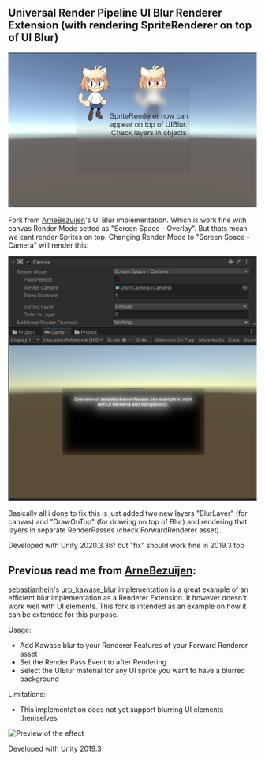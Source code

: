 ## Universal Render Pipeline UI Blur Renderer Extension (with rendering SpriteRenderer on top of UI Blur)
![Main cats example](CatsExample.png)

Fork from [ArneBezuijen](https://github.com/ArneBezuijen)'s UI Blur implementation. Which is work fine with canvas Render Mode setted as "Screen Space - Overlay". 
But thats mean we cant render Sprites on top. Changing Render Mode to "Screen Space - Camera" will render this:

![Brocken render](BlurWithCameraScreenSpace.png)

Basically all i done to fix this is just added two new layers "BlurLayer" (for canvas) and "DrawOnTop" (for drawing on top of Blur) and rendering that layers in separate RenderPasses (check ForwardRenderer asset).

Developed with Unity 2020.3.36f but "fix" should work fine in 2019.3 too

## Previous read me from [ArneBezuijen](https://github.com/ArneBezuijen):
[sebastianhein](https://github.com/sebastianhein)'s [urp_kawase_blur](https://github.com/sebastianhein/urp_kawase_blur) implementation is a great example of an efficient blur implementation as a Renderer Extension. It however doesn't work well with UI elements. This fork is intended as an example on how it can be extended for this purpose. 

Usage:
* Add Kawase blur to your Renderer Features of your Forward Renderer asset
* Set the Render Pass Event to after Rendering
* Select the UIBlur material for any UI sprite you want to have a blurred background

Limitations:
* This implementation does not yet support blurring UI elements themselves

![Preview of the effect](blur.png)

Developed with Unity 2019.3
